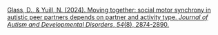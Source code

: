 
[Glass, D., & Yuill, N. (2024). Moving together: social motor synchrony in autistic peer partners depends on partner and activity type. _Journal of Autism and Developmental Disorders_, _54_(8), 2874-2890.](https://link.springer.com/content/pdf/10.1007/s10803-023-05917-8.pdf)